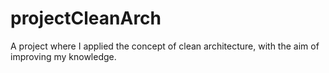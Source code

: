 # projectCleanArch
A project where I applied the concept of clean architecture, with the aim of improving my knowledge.